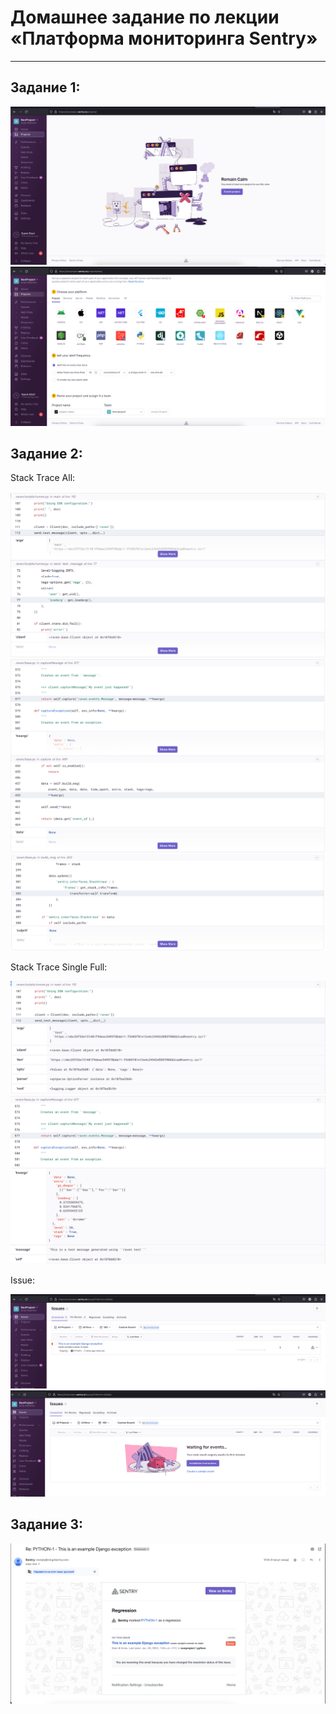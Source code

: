 # Домашнее задание по лекции «Платформа мониторинга Sentry»

---

## Задание 1:

![hw-80-1-1.png](assets%2Fimages%2Fhw-80%2Fhw-80-1-1.png)
![hw-80-1-2.png](assets%2Fimages%2Fhw-80%2Fhw-80-1-2.png)

## Задание 2:

Stack Trace All:

![hw-80-2-1.png](assets%2Fimages%2Fhw-80%2Fhw-80-2-1.png)
![hw-80-2-2.png](assets%2Fimages%2Fhw-80%2Fhw-80-2-2.png)
![hw-80-2-3.png](assets%2Fimages%2Fhw-80%2Fhw-80-2-3.png)

Stack Trace Single Full:

![hw-80-2-4.png](assets%2Fimages%2Fhw-80%2Fhw-80-2-4.png)
![hw-80-2-5.png](assets%2Fimages%2Fhw-80%2Fhw-80-2-5.png)

Issue:

![hw-80-2-6.png](assets%2Fimages%2Fhw-80%2Fhw-80-2-6.png)
![hw-80-2-7.png](assets%2Fimages%2Fhw-80%2Fhw-80-2-7.png)

## Задание 3:

![hw-80-3-1.png](assets%2Fimages%2Fhw-80%2Fhw-80-3-1.png)